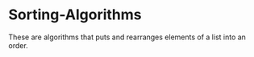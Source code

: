 # Sorting-Algorithms
These are algorithms that puts and rearranges elements of a list into an order.
